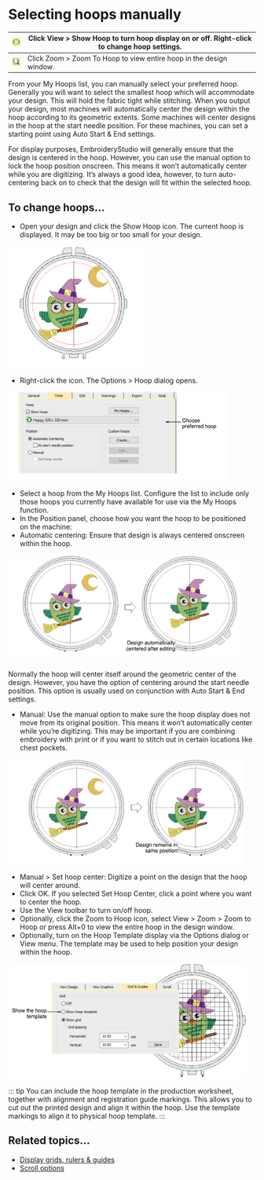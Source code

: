 # Selecting hoops manually

| ![ShowHoop00011.png](assets/ShowHoop00011.png) | Click View > Show Hoop to turn hoop display on or off. Right-click to change hoop settings. |
| ---------------------------------------------- | ------------------------------------------------------------------------------------------- |
| ![ZoomToHoop.png](assets/ZoomToHoop.png)       | Click Zoom > Zoom To Hoop to view entire hoop in the design window.                         |

From your My Hoops list, you can manually select your preferred hoop. Generally you will want to select the smallest hoop which will accommodate your design. This will hold the fabric tight while stitching. When you output your design, most machines will automatically center the design within the hoop according to its geometric extents. Some machines will center designs in the hoop at the start needle position. For these machines, you can set a starting point using Auto Start & End settings.

For display purposes, EmbroideryStudio will generally ensure that the design is centered in the hoop. However, you can use the manual option to lock the hoop position onscreen. This means it won’t automatically center while you are digitizing. It’s always a good idea, however, to turn auto-centering back on to check that the design will fit within the selected hoop.

## To change hoops...

- Open your design and click the Show Hoop icon. The current hoop is displayed. It may be too big or too small for your design.

![ShowHoopDefault.png](assets/ShowHoopDefault.png)

- Right-click the icon. The Options > Hoop dialog opens.

![hoops00012.png](assets/hoops00012.png)

- Select a hoop from the My Hoops list. Configure the list to include only those hoops you currently have available for use via the My Hoops function.
- In the Position panel, choose how you want the hoop to be positioned on the machine:
- Automatic centering: Ensure that design is always centered onscreen within the hoop.

![hoops00015.png](assets/hoops00015.png)

Normally the hoop will center itself around the geometric center of the design. However, you have the option of centering around the start needle position. This option is usually used on conjunction with Auto Start & End settings.

- Manual: Use the manual option to make sure the hoop display does not move from its original position. This means it won’t automatically center while you’re digitizing. This may be important if you are combining embroidery with print or if you want to stitch out in certain locations like chest pockets.

![hoops00018.png](assets/hoops00018.png)

- Manual > Set hoop center: Digitize a point on the design that the hoop will center around.
- Click OK. If you selected Set Hoop Center, click a point where you want to center the hoop.
- Use the View toolbar to turn on/off hoop.
- Optionally, click the Zoom to Hoop icon, select View > Zoom > Zoom to Hoop or press Alt+0 to view the entire hoop in the design window.
- Optionally, turn on the Hoop Template display via the Options dialog or View menu. The template may be used to help position your design within the hoop.

![HoopedDesignWithTemplate00021.png](assets/HoopedDesignWithTemplate00021.png)

::: tip
You can include the hoop template in the production worksheet, together with alignment and registration guide markings. This allows you to cut out the printed design and align it within the hoop. Use the template markings to align it to physical hoop template.
:::

## Related topics...

- [Display grids, rulers & guides](../../Basics/basics/Display_grids_rulers_guides)
- [Scroll options](../../Setup/settings/Scroll_options)
